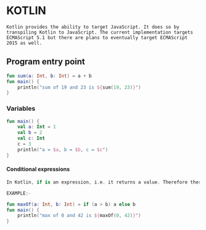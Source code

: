 # KOTLIN
```
Kotlin provides the ability to target JavaScript. It does so by transpiling Kotlin to JavaScript. The current implementation targets ECMAScript 5.1 but there are plans to eventually target ECMAScript 2015 as well.

```
## Program entry point
```kotlin
fun sum(a: Int, b: Int) = a + b
fun main() {
    println("sum of 19 and 23 is ${sum(19, 23)}")
}
```
### Variables
``` kotlin
fun main() {
    val a: Int = 1  
    val b = 2   
    val c: Int  
    c = 3       
    println("a = $a, b = $b, c = $c")
}
```

#### Conditional expressions
```kotlin
In Kotlin, if is an expression, i.e. it returns a value. Therefore there is no ternary operator (condition ? then : else), because ordinary if works fine in this.

EXAMPLE:-

fun maxOf(a: Int, b: Int) = if (a > b) a else b
fun main() {
    println("max of 0 and 42 is ${maxOf(0, 42)}")
}
```

